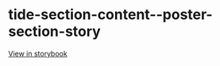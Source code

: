 # tide-section-content--poster-section-story

[View in storybook](https://raw.githack.com/Independent-Digital-News-and-Media-Ltd/indy-pwamp-sb/PR-2237-sb/index.html?path=/story/tide-section-content--poster-section-story)